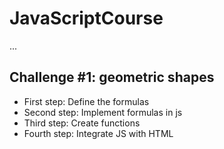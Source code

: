 # JavaScriptCourse

...

## Challenge #1: geometric shapes

- First step: Define the formulas
- Second step: Implement formulas in js
- Third step: Create functions
- Fourth step: Integrate JS with HTML